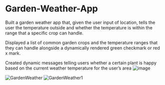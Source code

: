 # Garden-Weather-App
Built a garden weather app that, given the user input of location, tells the user the temperature outside
and whether the temperature is within the range that a specific crop can handle.

Displayed a list of common garden crops and the temperature ranges that they can handle alongside a
dynamically rendered green checkmark or red x mark.

Created dynamic messages telling users whether a certain plant is happy based on the current weather
temperature for the user’s area
![image](https://user-images.githubusercontent.com/88254705/220088322-1ae99f19-600b-4b3d-9a04-0ee8532f4f50.png)

![GardenWeather](https://user-images.githubusercontent.com/88254705/214157413-c12fabca-df29-4bfc-96c8-4a1cc5f409b6.PNG)
![GardenWeather1](https://user-images.githubusercontent.com/88254705/214157462-28a11d30-4f03-41e3-a78c-d19c947ff84a.PNG)

